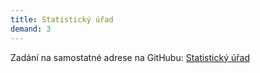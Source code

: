 ```yaml
---
title: Statistický úřad
demand: 3
---
```


Zadání na samostatné adrese na GitHubu: [Statistický úřad](https://github.com/Czechitas-podklady-WEB/Cviceni-Statisticky-urad)
